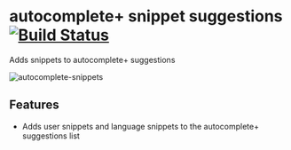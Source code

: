 # autocomplete+ snippet suggestions [![Build Status](https://travis-ci.org/atom/autocomplete-snippets.svg)](https://travis-ci.org/atom/autocomplete-snippets)

Adds snippets to autocomplete+ suggestions

![autocomplete-snippets](http://s7.directupload.net/images/140411/kgdlgsgx.gif)

## Features

* Adds user snippets and language snippets to the autocomplete+ suggestions list
